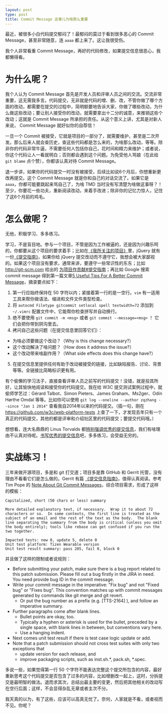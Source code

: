 ```yaml
---
layout: post
type: post
title: Commit Message 这事儿为啥那么重要
---
```


最近，被很多小白代码提交郁闷了！最郁闷的莫过于看到很多恶心的 Commit Message，甚至非常随意，连 `aaaa` 都上来了。这让我很受伤。

我个人非常看重 Commit Message，再好的代码修改，如果提交信息很恶心，我都懒得看。

# 为什么呢？

我个人认为 Commit Message 首先是开发人员和评审人员之间的交流。交流非常重要，这无需我多言。代码提交，无非就是代码的增、删、改，不管你做了哪个方面的改动，都需要在提交的过程中，简明额要地告诉大家，你做了哪些改动，为什么做这些改动；要让别人接受你的改动，就需要拿出十二分的诚意，来推销这些个改动；这就是 Commit Message 所承担的责任。从这个意义上讲，尤其是对新人来说， Commit Message 就好似你的自荐信！

一旦一个 Commit 被接受，它就是项目的一部分了，就需要维护，甚至是二次开发。那么后来人就会查历史，查这些代码都是怎么来的，为啥那么改动，等等。除非你的代码非常牛逼，不需要任何人包括你自己，花时间和精力来维护；或者说，你这个代码让人一看就明白；否则都会遇到这个问题。为免受他人骂娘（在此给 `git blame` 点个赞），你都该认真对待 Commit Message。

退一步讲，如果你的代码提交一时没有被接受，后续比如说6个月后，你想重新更改再提交。这个 Commit Message 就是你和自己的对话交流了。如果它是 `aaaa`，你都可能要跳起来骂自己了，为啥 TMD 当时没有写清楚为啥做这事呀？！至少，你要花一些功夫，重新阅读改动，来着手改进；除非你的记忆力惊人，记住了这6个月前的鸡毛。

# 怎么做呢？

无他，积极学习、多多练习。

学习，不是盲目地。参与一个项目，不管是因为工作被逼的，还是因为兴趣乐呵的，你都要从这个项目的要求着手；比如在[《我所关注的项目》](/blog/2014/12/19/projects-i-care-about.html)里，jQuery 就有一份[《提交指南》](http://contribute.jquery.org/commits-and-pull-requests/#commit-guidelines)，如果你给 jQuery 提交改动而不遵守它，我想会被大家鄙视的。如果这个项目没有要求，通常来讲，要遵守一些常识性的东东；比如 http://git-scm.com 给出的 [为项目作贡献#提交指南](http://git-scm.com/book/zh/v1/%E5%88%86%E5%B8%83%E5%BC%8F-Git-%E4%B8%BA%E9%A1%B9%E7%9B%AE%E4%BD%9C%E8%B4%A1%E7%8C%AE#%E6%8F%90%E4%BA%A4%E6%8C%87%E5%8D%97)；再比如 Google 搜索 commit message 得到第一篇文章[5 Useful Tips For A Better Commit Message](http://robots.thoughtbot.com/5-useful-tips-for-a-better-commit-message)，摘录要点如下：

1. 第一行应始终保持在 50 字符以内；紧接着第一行的是一空行。`vim` 有一适用工具来帮你做语法、缩进和文件文件类型检查。
2. 将 `autocmd Filetype gitcommit setlocal spell textwidth=72` 添加到 `~/.vimrc` 配置文件中，它能帮你检查拼写并自动换行。
3. 绝不要使用 `git commit -m <msg>` 或者 `git commit --message=<msg>` ！ 它们会把你带到阴沟里去。
4. 拷问自己这些问题（在提交信息里回答它们）：
  * 为啥必须要做这个改动？（Why is this change necessary?）
  * 这个改动解决了啥问题？（How does it address the issue?）
  * 这个改动带来啥副作用？（What side effects does this change have?）
5. 在提交信息里提供任何有助于改动被接受的链接，比如缺陷报告、讨论、背景等等。全链接比简略标识更有用。

有个偷懒的学习法子，直接查看评审人员之前写的代码提交！没错，就是投其所好，让其愉快地阅读和接受你的代码提交。我在给 W3C 提交测试案例过程中，就偷师学艺过：Gérard Talbot、Simon Pieters、James Graham、Ms2ger、Odin Hørthe Omdal 等等。比如你可以使用 `git log --oneline --author zqzhang --since "Jan 1 2014"` 查看我自2014年以来的代码提交。（插一句，刚在 https://github.com/w3c/web-platform-tests 上查了一下，才发现去年只有一个真正的代码提交，其他的都是评审和介绍社区里的代码提交；要提交代码哦。）

想想看，连大名鼎鼎的 Linus Torvalds 都[特别强调优秀的提交信息](https://github.com/torvalds/linux/pull/17#issuecomment-5659933)，我们有啥理由不认真对待呢。[书写优秀的提交信息](https://github.com/erlang/otp/wiki/Writing-good-commit-messages)吧，多多练习，会受益无穷的。

# 实战练习！

三年来做开源项目，多是和 git 打交道；项目多是靠 GitHub 和 Gerrit 托管，没有理由不看看它们是怎么做的。Gerrit 有篇 [《提交信息指南》](http://www.mediawiki.org/wiki/Gerrit/Commit_message_guidelines)，值得认真阅读。参考 Tim Pope 的 [Note About Git Commit Messages](http://tbaggery.com/2008/04/19/a-note-about-git-commit-messages.html)，综合项目需求，形成了这样的模板：

~~~
Capitalized, short (50 chars or less) summary

More detailed explanatory text, if necessary.  Wrap it to about 72
characters or so.  In some contexts, the first line is treated as the
subject of an email and the rest of the text as the body.  The blank
line separating the summary from the body is critical (unless you omit
the body entirely); tools like rebase can get confused if you run the
two together.

Impacted tests: new 0, update 5, delete 0
Unit test platform: Tizen Wearable version
Unit test result summary: pass 205, fail 0, block 0
~~~

并且做了这样的限制或者说规则：

* Before submitting your patch, make sure there is a bug report related to this patch submission. Please fill out a bug firstly in the JIRA in need. You need provide bug ID in the commit message.
* Write your commit message in the imperative: "Fix bug" and not "Fixed bug" or "Fixes bug".  This convention matches up with commit messages generated by commands like git merge and git revert.
  * Or put the bug number as a prefix (e.g. [TTS-2164] ), and follow an imperative summary.
* Further paragraphs come after blank lines.
  * Bullet points are okay, too.
  * Typically a hyphen or asterisk is used for the bullet, preceded by a single space, with blank lines in between, but conventions vary here.
  * Use a hanging indent.
* Next comes unit test result if there is test case logic update or add.
* Note that a patch submission should not cross test suites with only two exceptions that
  * update version for each release, and
  * improve packaging scripts, such as inst.sh.*, pack.sh, *.spec.

多说一些，如果觉得第一行 50 个字符不能表达完整这个提交所包含的内容，最好重新思考这个代码提交是否包含了过多的内容，比如增删改一起上，这时，分拆提交是最明智的做法。退而求其次，总结出最主要的变更，然后把其他相关的改动写在空行后面；这样，不会显得杂乱无章或者主次不分。

我天真的以为，有了这些，应该可以高真无忧了。奈何，人家就是不看，或者视而不见。你呢？

